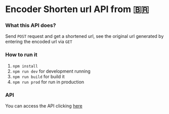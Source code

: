 # Encoder Shorten url API from 🇧🇷 
### What this API does?
Send ```POST``` request and get a shortened url, see the original url generated by entering the encoded url via ```GET``` 
### How to run it
1. ```npm install```
2. ```npm run dev``` for development running
3. ```npm run build``` for build it
4. ```npm run prod``` for run in production

### API 
You can access the API clicking [here](https://documenter.getpostman.com/view/7161525/TWDZHw6y)